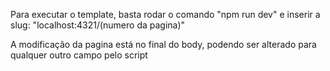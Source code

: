 Para executar o template, basta rodar o comando "npm run dev" e inserir a slug: "localhost:4321/(numero da pagina)"

A modificação da pagina está no final do body, podendo ser alterado para qualquer outro campo pelo script
